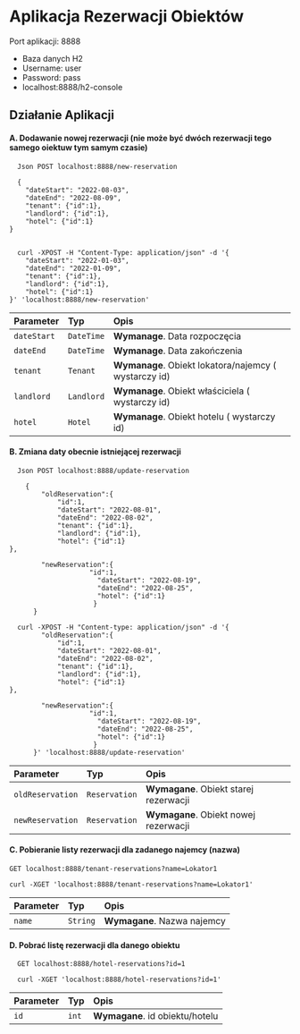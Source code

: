 
# Aplikacja Rezerwacji Obiektów


Port aplikacji: 8888


- Baza danych H2
- Username: user
- Password: pass
- localhost:8888/h2-console





## Działanie Aplikacji

#### A. Dodawanie nowej rezerwacji (nie może być dwóch rezerwacji tego samego oiektuw tym samym czasie)

```http
  Json POST localhost:8888/new-reservation

  {
    "dateStart": "2022-08-03",
    "dateEnd": "2022-08-09",
    "tenant": {"id":1},
    "landlord": {"id":1},
    "hotel": {"id":1}
}

```
```http

  curl -XPOST -H "Content-Type: application/json" -d '{
    "dateStart": "2022-01-03",
    "dateEnd": "2022-01-09",
    "tenant": {"id":1},
    "landlord": {"id":1},
    "hotel": {"id":1}
}' 'localhost:8888/new-reservation'
```


| Parameter | Typ     | Opis                 |
| :-------- | :------- | :------------------------- |
| `dateStart` | `DateTime` | **Wymanage**. Data rozpoczęcia  |
| `dateEnd` | `DateTime` | **Wymanage**. Data zakończenia  |
| `tenant` | `Tenant` | **Wymanage**. Obiekt lokatora/najemcy ( wystarczy id)  |
| `landlord` | `Landlord` | **Wymanage**. Obiekt właściciela ( wystarczy id) |
| `hotel` | `Hotel` | **Wymanage**. Obiekt hotelu ( wystarczy id) |


#### B. Zmiana daty obecnie istniejącej rezerwacji

```http
  Json POST localhost:8888/update-reservation

    {
        "oldReservation":{
            "id":1,
            "dateStart": "2022-08-01",
            "dateEnd": "2022-08-02",
            "tenant": {"id":1},
            "landlord": {"id":1},
            "hotel": {"id":1}
},

        "newReservation":{
                    "id":1,
                      "dateStart": "2022-08-19",
                      "dateEnd": "2022-08-25",
                      "hotel": {"id":1}
                     }
      }

```

```http
  curl -XPOST -H "Content-type: application/json" -d '{
        "oldReservation":{
            "id":1,
            "dateStart": "2022-08-01",
            "dateEnd": "2022-08-02",
            "tenant": {"id":1},
            "landlord": {"id":1},
            "hotel": {"id":1}
},

        "newReservation":{
                    "id":1,
                      "dateStart": "2022-08-19",
                      "dateEnd": "2022-08-25",
                      "hotel": {"id":1}
                     }
      }' 'localhost:8888/update-reservation'
```

| Parameter | Typ    | Opis                     |
| :-------- | :------- | :-------------------------------- |
| `oldReservation`      | `Reservation` | **Wymagane**. Obiekt starej rezerwacji |
| `newReservation`      | `Reservation` | **Wymagane**. Obiekt nowej rezerwacji |

#### C. Pobieranie listy rezerwacji dla zadanego najemcy (nazwa)

```http
GET localhost:8888/tenant-reservations?name=Lokator1

```
```http
curl -XGET 'localhost:8888/tenant-reservations?name=Lokator1'
```

| Parameter | Typ    | Opis                     |
| :-------- | :------- | :-------------------------------- |
| `name`      | `String` | **Wymagane**. Nazwa najemcy |


#### D. Pobrać listę rezerwacji dla danego obiektu

```http
  GET localhost:8888/hotel-reservations?id=1

```
```http
  curl -XGET 'localhost:8888/hotel-reservations?id=1'
```

| Parameter | Typ    | Opis                     |
| :-------- | :------- | :-------------------------------- |
| `id`      | `int` | **Wymagane**. id obiektu/hotelu |